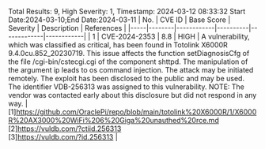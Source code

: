 Total Results: 9, High Severity: 1, Timestamp: 2024-03-12 08:33:32
Start Date:2024-03-10;End Date:2024-03-11
| No. | CVE ID | Base Score | Severity | Description | References |
|-----|--------|------------|----------|-------------|------------|
| 1 | CVE-2024-2353 | 8.8  | HIGH | A vulnerability, which was classified as critical, has been found in Totolink X6000R 9.4.0cu.852_20230719. This issue affects the function setDiagnosisCfg of the file /cgi-bin/cstecgi.cgi of the component shttpd. The manipulation of the argument ip leads to os command injection. The attack may be initiated remotely. The exploit has been disclosed to the public and may be used. The identifier VDB-256313 was assigned to this vulnerability. NOTE: The vendor was contacted early about this disclosure but did not respond in any way. | [1]https://github.com/OraclePi/repo/blob/main/totolink%20X6000R/1/X6000R%20AX3000%20WiFi%206%20Giga%20unauthed%20rce.md<br>[2]https://vuldb.com/?ctiid.256313<br>[3]https://vuldb.com/?id.256313 |
